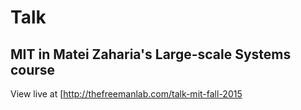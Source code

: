 # Talk

## MIT in Matei Zaharia's Large-scale Systems course

View live at [http://thefreemanlab.com/talk-mit-fall-2015

